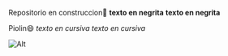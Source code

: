 Repositorio en construccion👋
**texto en negrita**
__texto en negrita__
	
Piolin😄
*texto en cursiva*
_texto en cursiva_

	
![Alt](https://www.google.com/url?sa=i&url=https%3A%2F%2Fwww.pngegg.com%2Fes%2Fpng-fddtn&psig=AOvVaw1jd-qX_ujGKaUOQmw76bSj&ust=1694643146236000&source=images&cd=vfe&opi=89978449&ved=0CBAQjRxqFwoTCMCnt9XppoEDFQAAAAAdAAAAABAJ)

<!--
**Bet4n/Bet4n** is a ✨ _special_ ✨ repository because its `README.md` (this file) appears on your GitHub profile.

Here are some ideas to get you started:

- 🔭 I’m currently working on ...
- 🌱 I’m currently learning ...
- 👯 I’m looking to collaborate on ...
- 🤔 I’m looking for help with ...
- 💬 Ask me about ...
- 📫 How to reach me: ...
- 😄 Pronouns: ...
- ⚡ Fun fact: ...
-->
